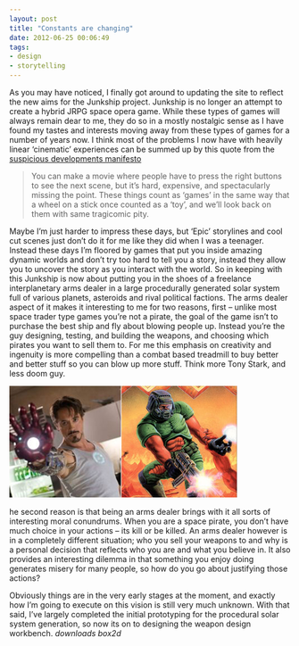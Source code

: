 ```yaml
---
layout: post
title: "Constants are changing"
date: 2012-06-25 00:06:49
tags:
- design
- storytelling
---
```


As you may have noticed, I finally got around to updating the site to reflect the new aims for the Junkship project. Junkship is no longer an attempt to create a hybrid JRPG space opera game. While these types of games will always remain dear to me, they do so in a mostly nostalgic sense as I have found my tastes and interests moving away from these types of games for a number of years now. I think most of the problems I now have with heavily linear ‘cinematic’ experiences can be summed up by this quote from the [suspicious developments manifesto](http://www.pentadact.com/2012-06-08-suspicious-developments-manifesto/)

  > You can make a movie where people have to press the right buttons to see the next scene, but it’s hard, expensive, and spectacularly missing the point. These things count as ‘games’ in the same way that a wheel on a stick once counted as a ‘toy’, and we’ll look back on them with same tragicomic pity.  

Maybe I’m just harder to impress these days, but ‘Epic’ storylines and cool cut scenes just don’t do it for me like they did when I was a teenager. Instead these days I’m floored by games that put you inside amazing dynamic worlds and don’t try too hard to tell you a story, instead they allow you to uncover the story as you interact with the world. So in keeping with this Junkship is now about putting you in the shoes of a freelance interplanetary arms dealer in a large procedurally generated solar system full of various planets, asteroids and rival political factions. The arms dealer aspect of it makes it interesting to me for two reasons, first – unlike most space trader type games you’re not a pirate, the goal of the game isn’t to purchase the best ship and fly about blowing people up. Instead you’re the guy designing, testing, and building the weapons, and choosing which pirates you want to sell them to. For me this emphasis on creativity and ingenuity is more compelling than a combat based treadmill to buy better and better stuff so you can blow up more stuff. Think more Tony Stark, and less doom guy. 

![image](/assets/images/news/M2iH4Q9oh06mPRCExUz1Mg.jpg)

he second reason is that being an arms dealer brings with it all sorts of interesting moral conundrums. When you are a space pirate, you don’t have much choice in your actions – its kill or be killed. An arms dealer however is in a completely different situation; who you sell your weapons to and why is a personal decision that reflects who you are and what you believe in. It also provides an interesting dilemma in that something you enjoy doing generates misery for many people, so how do you go about justifying those actions? 

Obviously things are in the very early stages at the moment, and exactly how I’m going to execute on this vision is still very much unknown. With that said, I’ve largely completed the initial prototyping for the procedural solar system generation, so now its on to designing the weapon design workbench. *downloads box2d*
